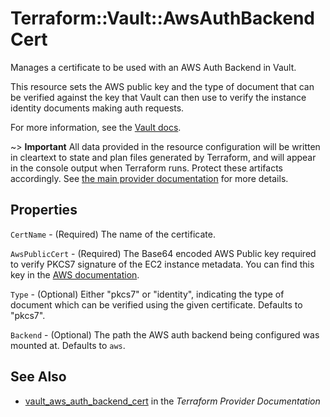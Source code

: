 # Terraform::Vault::AwsAuthBackendCert

Manages a certificate to be used with an AWS Auth Backend in Vault.

This resource sets the AWS public key and the type of document that can be
verified against the key that Vault can then use to verify the instance
identity documents making auth requests.

For more information, see the [Vault
docs](https://www.vaultproject.io/api/auth/aws/index.html#configure-client).

~> **Important** All data provided in the resource configuration will be
written in cleartext to state and plan files generated by Terraform, and will
appear in the console output when Terraform runs. Protect these artifacts
accordingly. See [the main provider documentation](../index.html) for more
details.

## Properties

`CertName` - (Required) The name of the certificate.

`AwsPublicCert` - (Required) The  Base64 encoded AWS Public key required to
verify PKCS7 signature of the EC2 instance metadata. You can find this key in
the [AWS
documentation](http://docs.aws.amazon.com/AWSEC2/latest/UserGuide/instance-identity-documents.html).

`Type` - (Optional) Either "pkcs7" or "identity", indicating the type of
document which can be verified using the given certificate. Defaults to
"pkcs7".

`Backend` - (Optional) The path the AWS auth backend being configured was
mounted at.  Defaults to `aws`.


## See Also

* [vault_aws_auth_backend_cert](https://www.terraform.io/docs/providers/vault/r/aws_auth_backend_cert.html) in the _Terraform Provider Documentation_